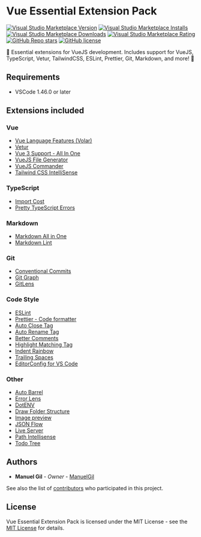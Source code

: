# Vue Essential Extension Pack

[![Visual Studio Marketplace Version](https://img.shields.io/visual-studio-marketplace/v/imgildev.vscode-vue-pack?style=for-the-badge&label=VS%20Marketplace&logo=visual-studio-code)](https://marketplace.visualstudio.com/items?itemName=imgildev.vscode-vue-pack)
[![Visual Studio Marketplace Installs](https://img.shields.io/visual-studio-marketplace/i/imgildev.vscode-vue-pack?style=for-the-badge&logo=visual-studio-code)](https://marketplace.visualstudio.com/items?itemName=imgildev.vscode-vue-pack)
[![Visual Studio Marketplace Downloads](https://img.shields.io/visual-studio-marketplace/d/imgildev.vscode-vue-pack?style=for-the-badge&logo=visual-studio-code)](https://marketplace.visualstudio.com/items?itemName=imgildev.vscode-vue-pack)
[![Visual Studio Marketplace Rating](https://img.shields.io/visual-studio-marketplace/r/imgildev.vscode-vue-pack?style=for-the-badge&logo=visual-studio-code)](https://marketplace.visualstudio.com/items?itemName=imgildev.vscode-vue-pack&ssr=false#review-details)
[![GitHub Repo stars](https://img.shields.io/github/stars/ManuelGil/vscode-vue-pack?style=for-the-badge&logo=github)](https://github.com/ManuelGil/vscode-vue-pack)
[![GitHub license](https://img.shields.io/github/license/ManuelGil/vscode-vue-pack?style=for-the-badge&logo=github)](https://github.com/ManuelGil/vscode-vue-pack/blob/main/LICENSE)

💚 Essential extensions for VueJS development. Includes support for VueJS, TypeScript, Vetur, TailwindCSS, ESLint, Prettier, Git, Markdown, and more! 🚀

## Requirements

- VSCode 1.46.0 or later

## Extensions included

### Vue

- [Vue Language Features (Volar)](https://marketplace.visualstudio.com/items?itemName=vue.volar)
- [Vetur](https://marketplace.visualstudio.com/items?itemName=octref.vetur)
- [Vue 3 Support - All In One](https://marketplace.visualstudio.com/items?itemName=wscats.vue)
- [VueJS File Generator](https://marketplace.visualstudio.com/items?itemName=imgildev.vscode-vuejs-generator)
- [VueJS Commander](https://marketplace.visualstudio.com/items?itemName=imgildev.vscode-vuejs-commander)
- [Tailwind CSS IntelliSense](https://marketplace.visualstudio.com/items?itemName=bradlc.vscode-tailwindcss)

### TypeScript

- [Import Cost](https://marketplace.visualstudio.com/items?itemName=wix.vscode-import-cost)
- [Pretty TypeScript Errors](https://marketplace.visualstudio.com/items?itemName=yoavbls.pretty-ts-errors)

### Markdown

- [Markdown All in One](https://marketplace.visualstudio.com/items?itemName=yzhang.markdown-all-in-one)
- [Markdown Lint](https://marketplace.visualstudio.com/items?itemName=davidanson.vscode-markdownlint)

### Git

- [Conventional Commits](https://marketplace.visualstudio.com/items?itemName=vivaxy.vscode-conventional-commits)
- [Git Graph](https://marketplace.visualstudio.com/items?itemName=mhutchie.git-graph)
- [GitLens](https://marketplace.visualstudio.com/items?itemName=eamodio.gitlens)

### Code Style

- [ESLint](https://marketplace.visualstudio.com/items?itemName=dbaeumer.vscode-eslint)
- [Prettier - Code formatter](https://marketplace.visualstudio.com/items?itemName=esbenp.prettier-vscode)
- [Auto Close Tag](https://marketplace.visualstudio.com/items?itemName=formulahendry.auto-close-tag)
- [Auto Rename Tag](https://marketplace.visualstudio.com/items?itemName=formulahendry.auto-rename-tag)
- [Better Comments](https://marketplace.visualstudio.com/items?itemName=aaron-bond.better-comments)
- [Highlight Matching Tag](https://marketplace.visualstudio.com/items?itemName=vincaslt.highlight-matching-tag)
- [Indent Rainbow](https://marketplace.visualstudio.com/items?itemName=oderwat.indent-rainbow)
- [Trailing Spaces](https://marketplace.visualstudio.com/items?itemName=shardulm94.trailing-spaces)
- [EditorConfig for VS Code](https://marketplace.visualstudio.com/items?itemName=editorconfig.editorconfig)

### Other

- [Auto Barrel](https://marketplace.visualstudio.com/items?itemName=imgildev.vscode-auto-barrel)
- [Error Lens](https://marketplace.visualstudio.com/items?itemName=usernamehw.errorlens)
- [DotENV](https://marketplace.visualstudio.com/items?itemName=mikestead.dotenv)
- [Draw Folder Structure](https://marketplace.visualstudio.com/items?itemName=jmkrivocapich.drawfolderstructure)
- [Image preview](https://marketplace.visualstudio.com/items?itemName=kisstkondoros.vscode-gutter-preview)
- [JSON Flow](https://marketplace.visualstudio.com/items?itemName=imgildev.vscode-json-flow)
- [Live Server](https://marketplace.visualstudio.com/items?itemName=ritwickdey.liveserver)
- [Path Intellisense](https://marketplace.visualstudio.com/items?itemName=christian-kohler.path-intellisense)
- [Todo Tree](https://marketplace.visualstudio.com/items?itemName=gruntfuggly.todo-tree)

## Authors

- **Manuel Gil** - _Owner_ - [ManuelGil](https://github.com/ManuelGil)

See also the list of [contributors](https://github.com/ManuelGil/vscode-vue-pack/contributors) who participated in this project.

## License

Vue Essential Extension Pack is licensed under the MIT License - see the [MIT License](https://opensource.org/licenses/MIT) for details.
